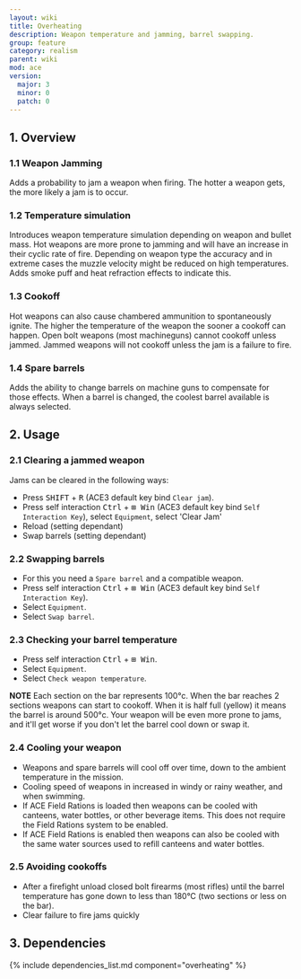 ```yaml
---
layout: wiki
title: Overheating
description: Weapon temperature and jamming, barrel swapping.
group: feature
category: realism
parent: wiki
mod: ace
version:
  major: 3
  minor: 0
  patch: 0
---
```


## 1. Overview

### 1.1 Weapon Jamming

Adds a probability to jam a weapon when firing. The hotter a weapon gets, the more likely a jam is to occur.

### 1.2 Temperature simulation

Introduces weapon temperature simulation depending on weapon and bullet mass. Hot weapons are more prone to jamming and will have an increase in their cyclic rate of fire. Depending on weapon type the accuracy and in extreme cases the muzzle velocity might be reduced on high temperatures. Adds smoke puff and heat refraction effects to indicate this.

### 1.3 Cookoff

Hot weapons can also cause chambered ammunition to spontaneously ignite. The higher the temperature of the weapon the sooner a cookoff can happen. Open bolt weapons (most machineguns) cannot cookoff unless jammed. Jammed weapons will not cookoff unless the jam is a failure to fire.

### 1.4 Spare barrels

Adds the ability to change barrels on machine guns to compensate for those effects. When a barrel is changed, the coolest barrel available is always selected.

## 2. Usage

### 2.1 Clearing a jammed weapon

Jams can be cleared in the following ways:
- Press <kbd>SHIFT</kbd> + <kbd>R</kbd> (ACE3 default key bind `Clear jam`).
- Press self interaction <kbd>Ctrl</kbd> + <kbd>⊞&nbsp;Win</kbd> (ACE3 default key bind `Self Interaction Key`), select `Equipment`, select 'Clear Jam'
- Reload (setting dependant)
- Swap barrels (setting dependant)

### 2.2 Swapping barrels

- For this you need a `Spare barrel` and a compatible weapon.
- Press self interaction <kbd>Ctrl</kbd> + <kbd>⊞&nbsp;Win</kbd> (ACE3 default key bind `Self Interaction Key`).
- Select `Equipment`.
- Select `Swap barrel`.

### 2.3 Checking your barrel temperature

- Press self interaction <kbd>Ctrl</kbd> + <kbd>⊞&nbsp;Win</kbd>.
- Select `Equipment`.
- Select `Check weapon temperature`.

**NOTE** Each section on the bar represents 100°c. When the bar reaches 2 sections weapons can start to cookoff. When it is half full (yellow) it means the barrel is around 500°c. Your weapon will be even more prone to jams, and it'll get worse if you don't let the barrel cool down or swap it.

### 2.4 Cooling your weapon

- Weapons and spare barrels will cool off over time, down to the ambient temperature in the mission.
- Cooling speed of weapons in increased in windy or rainy weather, and when swimming.
- If ACE Field Rations is loaded then weapons can be cooled with canteens, water bottles, or other beverage items. This does not require the Field Rations system to be enabled.
- If ACE Field Rations is enabled then weapons can also be cooled with the same water sources used to refill canteens and water bottles.

### 2.5 Avoiding cookoffs

- After a firefight unload closed bolt firearms (most rifles) until the barrel temperature has gone down to less than 180°C (two sections or less on the bar).
- Clear failure to fire jams quickly

## 3. Dependencies

{% include dependencies_list.md component="overheating" %}
